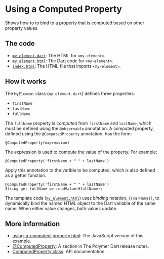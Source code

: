 
# Using a Computed Property

Shows how to to bind to a property that is computed based on other property values.

## The code

* [`my_element.dart`](https://github.com/dart-lang/polymer-dart-snippets/blob/master/web/basics/using_a_computed_property/my_element.dart): 
  The HTML for `<my-element>`.
* [`my_element.html`](https://github.com/dart-lang/polymer-dart-snippets/blob/master/web/basics/using_a_computed_property/my_element.html): 
  The Dart code for `<my-element>`.
* [`index.html`](https://github.com/dart-lang/polymer-dart-snippets/blob/computed-property-readme/web/basics/using_a_computed_property/index.html):
  The HTML file that imports `<my-element>`.

## How it works

The `MyElement` class (`my_element.dart`) defines three properties:

* `firstName`
* `lastName`
* `fullName`

The `fullName` property is _computed_ from `firstName` and `lastName`, which must be defined using the `@observable` annotation. A computed property, defined using the `@ComputedProperty` annotation, has the form:

    @ComputedProperty(expression)

The expression is used to compute the value of the property. For example:

    @ComputedProperty('firstName + " " + lastName')

Apply this annotation to the varible to be computed, which is also defined as a getter function.

    @ComputedProperty('firstName + " " + lastName')
    String get fullName => readValue(#fullName);

The template code ([`my_element.html`](https://github.com/dart-lang/polymer-dart-snippets/blob/master/web/basics/using_a_computed_property/my_element.html)) uses _binding_ notation, `{{varName}}`, to dynamically bind the named HTML object to the Dart variable of the same name.  When either value changes, both values update.

## More information

* [using-a-computed-property.html](https://github.com/PolymerLabs/polymer-snippets/blob/f5651613ea5db9c2e50a2f4df8f27c64c07755db/snippets/basics/using-a-computed-property.html): The JavaScript version of this example.
* [@ComputedProperty](https://www.dartlang.org/polymer/reference/release-notes/#computedproperty): A section in The Polymer Dart release notes.
* [ComputedProperty class](http://www.dartdocs.org/documentation/polymer/0.12.0/index.html#polymer/polymer.ComputedProperty): API documentation.

